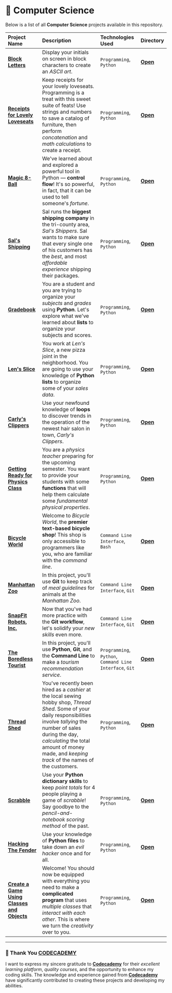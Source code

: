 # 📂 Computer Science

Below is a list of all **Computer Science** projects available in this repository.

| Project Name | Description| Technologies Used | Directory |
| :------------------------- | :------------------------------------ | :---------------------------------- | :---------------------- |
| [**Block Letters**](https://www.codecademy.com/journeys/computer-science/paths/cscj-22-intro-to-programming/tracks/cscj-22-introduction-to-computer-science-career-path/modules/cscj-22-python-hello-world/projects/python-block-letters) | Display your initials on screen in block characters to create an *ASCII art*. | `Programming`, `Python` | [**Open**](./01-block-letters/) |
| [**Receipts for Lovely Loveseats**](https://www.codecademy.com/journeys/computer-science/paths/cscj-22-intro-to-programming/tracks/cscj-22-introduction-to-computer-science-career-path/modules/cscj-22-python-hello-world/projects/python-furniture-store) | Keep receipts for your lovely loveseats. Programming is a treat with this sweet suite of feats! Use strings and numbers to save a catalog of furniture, then perform *concatenation* and *math calculations* to create a receipt. | `Programming`, `Python` | [**Open**](./02-receipts-for-lovely-loveseats/) |
| [**Magic 8-Ball**](https://www.codecademy.com/journeys/computer-science/paths/cscj-22-intro-to-programming/tracks/cscj-22-introduction-to-computer-science-career-path/modules/cscj-22-python-control-flow/projects/python-magic-8-ball) | We've learned about and explored a powerful tool in Python — **control flow**! It's so powerful, in fact, that it can be used to tell someone's *fortune*. | `Programming`, `Python` | [**Open**](./03-magic-8-ball/) |   
| [**Sal's Shipping**](https://www.codecademy.com/journeys/computer-science/paths/cscj-22-intro-to-programming/tracks/cscj-22-introduction-to-computer-science-career-path/modules/cscj-22-python-control-flow/projects/python-sals-shipping) | Sal runs the **biggest shipping company** in the tri-county area, *Sal's Shippers*. Sal wants to make sure that every single one of his customers has the *best*, and most *affordable experience* shipping their packages. | `Programming`, `Python` | [**Open**](./04-sal's-shipping/) |
| [**Gradebook**](https://www.codecademy.com/journeys/computer-science/paths/cscj-22-intro-to-programming/tracks/cscj-22-fundamentals-of-python/modules/cscj-22-python-lists/projects/python-gradebook) | You are a student and you are trying to organize your *subjects* and *grades* using **Python**. Let's explore what we've learned about **lists** to organize your subjects and scores. | `Programming`, `Python` | [**Open**](./05-gradebook/) |
| [**Len's Slice**](https://www.codecademy.com/journeys/computer-science/paths/cscj-22-intro-to-programming/tracks/cscj-22-fundamentals-of-python/modules/cscj-22-python-lists/projects/python-lens-slice) | You work at *Len's Slice*, a new pizza joint in the neighborhood. You are going to use your knowledge of **Python lists** to organize some of your *sales data*. | `Programming`, `Python` | [**Open**](./06-len's-slice/) |
| [**Carly's Clippers**](https://www.codecademy.com/journeys/computer-science/paths/cscj-22-intro-to-programming/tracks/cscj-22-fundamentals-of-python/modules/cscj-22-python-loops/projects/python-carlys-clippers) | Use your newfound knowledge of **loops** to discover trends in the operation of the newest hair salon in town, *Carly's Clippers*. | `Programming`, `Python` | [**Open**](./07-carly's-clippers/) |
| [**Getting Ready for Physics Class**](https://www.codecademy.com/journeys/computer-science/paths/cscj-22-intro-to-programming/tracks/cscj-22-fundamentals-of-python/modules/cscj-22-python-functions/projects/physics-class) | You are a *physics teacher* preparing for the upcoming semester. You want to provide your students with some **functions** that will help them calculate some *fundamental physical properties*. | `Programming`, `Python` | [**Open**](./08-getting-ready-for-physics-class/) |
| [**Bicycle World**](https://www.codecademy.com/journeys/computer-science/paths/cscj-22-intro-to-programming/tracks/cscj-22-programming-in-python-on-your-computer/modules/cscj-22-python-on-your-computer/projects/bicycle-world) | Welcome to *Bicycle World*, the **premier text-based bicycle shop**! This shop is only accessible to programmers like you, who are familiar with the *command line*. | `Command Line Interface`, `Bash`  | [**Open**](./09-bicycle-world/) |
| [**Manhattan Zoo**](https://www.codecademy.com/journeys/computer-science/paths/cscj-22-intro-to-programming/tracks/cscj-22-programming-in-python-on-your-computer/modules/cscj-22-basic-git-workflow/projects/manhattan-zoo) | In this project, you'll use **Git** to keep track of *meal guidelines* for animals at the *Manhattan Zoo*. | `Command Line Interface`, `Git` | [**Open**](./10-manhattan-zoo/) |
| [**SnapFit Robots, Inc.**](https://www.codecademy.com/journeys/computer-science/paths/cscj-22-intro-to-programming/tracks/cscj-22-computer-science-git-and-github/modules/cscj-22-git-and-github/projects/snapfit-robots-inc) | Now that you've had more practice with the **Git workflow**, let's solidify your *new skills* even more. | `Command Line Interface`, `Git` | [**Open**](./11-snapfit-robots-inc/) |
| [**The Boredless Tourist**](https://www.codecademy.com/journeys/computer-science/paths/cscj-22-intro-to-programming/tracks/cscj-22-project-the-boredless-tourist/modules/cscj-22-project-git-the-boredless-tourist/projects/the-boredless-tourist) | In this project, you'll use **Python**, **Git**, and the **Command Line** to make a *tourism recommendation service*. | `Programming`, `Python`, `Command Line Interface`, `Git` | [**Open**](./12-the-boredless-tourist/) |
| [**Thread Shed**](https://www.codecademy.com/journeys/computer-science/paths/cscj-22-intro-to-programming/tracks/cscj-22-basic-python-data-structures-and-objects/modules/cscj-22-python-strings/projects/thread-shed) | You've recently been hired as a *cashier* at the local sewing hobby shop, *Thread Shed*. Some of your daily responsibilities involve *tallying* the number of sales during the day, *calculating* the total amount of money made, and *keeping track* of the names of the customers. | `Programming`, `Python` | [**Open**](./13-thread-shed/) |
| [**Scrabble**](https://www.codecademy.com/journeys/computer-science/paths/cscj-22-intro-to-programming/tracks/cscj-22-basic-python-data-structures-and-objects/modules/cscj-22-python-dictionaries/projects/scrabble) | Use your **Python dictionary skills** to keep *point totals* for 4 people playing a game of *scrabble*! Say goodbye to the *pencil-and-notebook scoring method* of the past. | `Programming`, `Python` | [**Open**](./14-scrabble/) |
| [**Hacking The Fender**](https://www.codecademy.com/journeys/computer-science/paths/cscj-22-intro-to-programming/tracks/cscj-22-basic-python-data-structures-and-objects/modules/cscj-22-python-files/projects/hacking-the-fender) | Use your knowledge of **Python files** to take down an *evil hacker* once and for all. | `Programming`, `Python` | [**Open**](./15-hacking-the-fender/) |
| [**Create a Game Using Classes and Objects**](https://www.codecademy.com/journeys/computer-science/paths/cscj-22-intro-to-programming/tracks/cscj-22-basic-python-data-structures-and-objects/modules/cscj-22-python-object-oriented-programming/projects/create-a-game-using-classes-and-objects) | Welcome! You should now be equipped with everything you need to make a **complicated program** that uses *multiple classes* that *interact with each other*. This is where we turn the *creativity* over to you. | `Programming`, `Python` | [**Open**](./16-create-a-game-using-classes-and-objects/) |

--- 

### 🙏 Thank You [CODECADEMY](http://www.codecademy.com/)

I want to express my sincere gratitude to [**Codecademy**](http://www.codecademy.com/) for their *excellent learning platform*, *quality courses*, and the opportunity to enhance my coding skills. The knowledge and experience gained from [**Codecademy**](http://www.codecademy.com/) have significantly contributed to creating these projects and developing my abilities.